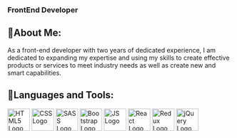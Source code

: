 ### FrontEnd Developer

## 📌About Me:

As a front-end developer with two years of dedicated experience, I am dedicated to expanding my expertise and using my skills to create effective products or services to meet industry needs as well as create new and smart capabilities.

## 📌Languages and Tools:
<img src="https://github.com/user-attachments/assets/9ae41355-6087-44cb-8297-483136256efc" style="width: 50px; height: auto;" alt="HTML5 Logo">
<img src="https://github.com/user-attachments/assets/c6bf867e-2d25-4abc-874a-ba2de3086019" style="width: 50px; height: auto;" alt="CSS Logo" />
<img src="https://github.com/user-attachments/assets/71ca2aac-c556-49b0-8484-c404ce5279fa" style="width: 50px; height: auto;" alt="SASS Logo" />
<img src="https://github.com/user-attachments/assets/76e5d196-06c2-4061-8a8c-163ac570124f" style="width: 50px; height: auto;" alt="Bootstrap Logo" />
<img src="https://github.com/user-attachments/assets/f8182792-d0a2-43e1-9257-f1c615e27cdf" style="width: 50px; height: auto;" alt="JS Logo" />
<img src="https://github.com/user-attachments/assets/553cfa63-2257-4f32-abe3-cb69c998d683" style="width: 50px; height: auto;" alt="React Logo" />
<img src="https://github.com/user-attachments/assets/63d9d200-b6f4-4b34-b9c0-cddf180feeca" style="width: 50px; height: auto;" alt="Redux Logo" />
<img src="https://github.com/user-attachments/assets/53143ed8-9014-47c6-b9ea-b83e2805e5cf" style="width: 50px; height: auto;" alt="jQuery Logo">


